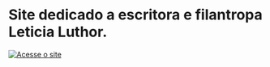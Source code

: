 # Site dedicado a escritora e filantropa Leticia Luthor.

[![Acesse o site](https://img.shields.io/badge/Acessar_site-Disponivel-purple?style=for-the-badge&logo=safari&logoColor=white)](https://luthorw.github.io/The-Witch/)
